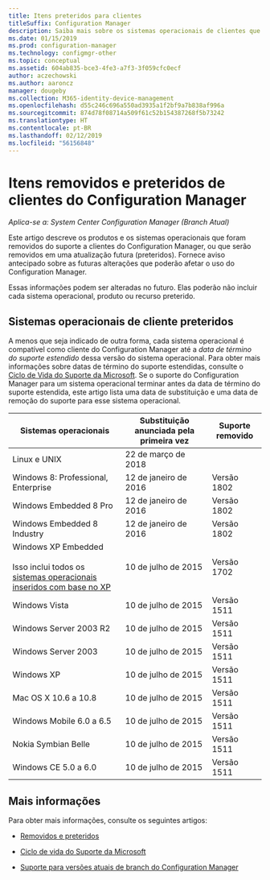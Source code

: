 ```yaml
---
title: Itens preteridos para clientes
titleSuffix: Configuration Manager
description: Saiba mais sobre os sistemas operacionais de clientes que não são mais compatíveis com o Configuration Manager.
ms.date: 01/15/2019
ms.prod: configuration-manager
ms.technology: configmgr-other
ms.topic: conceptual
ms.assetid: 604ab835-bce3-4fe3-a7f3-3f059cfc0ecf
author: aczechowski
ms.author: aaroncz
manager: dougeby
ms.collection: M365-identity-device-management
ms.openlocfilehash: d55c246c696a550ad3935a1f2bf9a7b838af996a
ms.sourcegitcommit: 874d78f08714a509f61c52b154387268f5b73242
ms.translationtype: HT
ms.contentlocale: pt-BR
ms.lasthandoff: 02/12/2019
ms.locfileid: "56156848"
---
```

# <a name="removed-and-deprecated-items-for-configuration-manager-clients"></a>Itens removidos e preteridos de clientes do Configuration Manager

*Aplica-se a: System Center Configuration Manager (Branch Atual)*

Este artigo descreve os produtos e os sistemas operacionais que foram removidos do suporte a clientes do Configuration Manager, ou que serão removidos em uma atualização futura (preteridos). Fornece aviso antecipado sobre as futuras alterações que poderão afetar o uso do Configuration Manager.  

Essas informações podem ser alteradas no futuro. Elas poderão não incluir cada sistema operacional, produto ou recurso preterido.  


## <a name="deprecated-client-operating-systems"></a>Sistemas operacionais de cliente preteridos  

A menos que seja indicado de outra forma, cada sistema operacional é compatível como cliente do Configuration Manager até a *data de término do suporte estendido* dessa versão do sistema operacional. Para obter mais informações sobre datas de término do suporte estendidas, consulte o [Ciclo de Vida do Suporte da Microsoft](https://support.microsoft.com/lifecycle). Se o suporte do Configuration Manager para um sistema operacional terminar antes da data de término do suporte estendida, este artigo lista uma data de substituição e uma data de remoção do suporte para esse sistema operacional.  

|**Sistemas operacionais**|**Substituição anunciada pela primeira vez**|**Suporte removido**|  
|-|-|-|
|Linux e UNIX|22 de março de 2018||
|Windows 8: Professional, Enterprise|12 de janeiro de 2016|Versão 1802|
|Windows Embedded 8 Pro|12 de janeiro de 2016|Versão 1802|
|Windows Embedded 8 Industry|12 de janeiro de 2016|Versão 1802|
|Windows XP Embedded <br><br> Isso inclui todos os [sistemas operacionais inseridos com base no XP](/sccm/core/plan-design/configs/supported-operating-systems-for-clients-and-devices#windows-embedded-computers)|10 de julho de 2015|Versão 1702| 
|Windows Vista|10 de julho de 2015|Versão 1511| 
|Windows Server 2003 R2|10 de julho de 2015|Versão 1511|
|Windows Server 2003|10 de julho de 2015|Versão 1511|   
|Windows XP|10 de julho de 2015|Versão 1511|  
|Mac OS X 10.6 a 10.8|10 de julho de 2015|Versão 1511|  
|Windows Mobile 6.0 a 6.5|10 de julho de 2015|Versão 1511|  
|Nokia Symbian Belle|10 de julho de 2015|Versão 1511|  
|Windows CE 5.0 a 6.0|10 de julho de 2015|Versão 1511|  



## <a name="more-information"></a>Mais informações

Para obter mais informações, consulte os seguintes artigos:

- [Removidos e preteridos](/sccm/core/plan-design/changes/deprecated/removed-and-deprecated)  

- [Ciclo de vida do Suporte da Microsoft](https://support.microsoft.com/lifecycle)  

- [Suporte para versões atuais de branch do Configuration Manager](/sccm/core/servers/manage/current-branch-versions-supported)  
